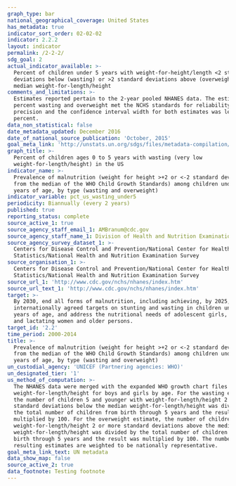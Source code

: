 ```yaml
---
graph_type: bar
national_geographical_coverage: United States
has_metadata: true
indicator_sort_order: 02-02-02
indicator: 2.2.2
layout: indicator
permalink: /2-2-2/
sdg_goal: 2
actual_indicator_available: >-
  Percent of children under 5 years with weight-for-height/length <2 standard
  deviations below (wasting) or >2 standard deviations above (overweight) the
  median weight-for-length/height 
comments_and_limitations: >-
  Estimates reported pertain to the 2-year pooled NHANES data. The estimates for
  percent wasting and overweight met the NCHS standards for reliability and
  precision and the confidence interval width for both estimates was less than 5
  percent.
data_non_statistical: false
date_metadata_updated: December 2016
date_of_national_source_publication: 'October, 2015'
goal_meta_link: 'http://unstats.un.org/sdgs/files/metadata-compilation/Metadata-Goal-2.pdf'
graph_title: >-
  Percent of children ages 0 to 5 years with wasting (very low
  weight-for-length/height) in the US
indicator_name: >-
  Prevalence of malnutrition (weight for height >+2 or <-2 standard deviation
  from the median of the WHO Child Growth Standards) among children under 5
  years of age, by type (wasting and overweight)
indicator_variable: pct_us_wasting_under5
periodicity: Biannually (every 2 years)
published: true
reporting_status: complete
source_active_1: true
source_agency_staff_email_1: AMBranum@cdc.gov
source_agency_staff_name_1: Division of Health and Nutrition Examination Survey
source_agency_survey_dataset_1: >-
  Centers for Disease Control and Prevention/National Center for Health
  Statistics/National Health and Nutrition Examination Survey
source_organisation_1: >-
  Centers for Disease Control and Prevention/National Center for Health
  Statistics/National Health and Nutrition Examination Survey
source_url_1: 'http://www.cdc.gov/nchs/nhanes/index.htm'
source_url_text_1: 'http://www.cdc.gov/nchs/nhanes/index.htm'
target: >-
  By 2030, end all forms of malnutrition, including achieving, by 2025, the
  internationally agreed targets on stunting and wasting in children under 5
  years of age, and address the nutritional needs of adolescent girls, pregnant
  and lactating women and older persons.
target_id: '2.2'
time_period: 2000-2014
title: >-
  Prevalence of malnutrition (weight for height >+2 or <-2 standard deviation
  from the median of the WHO Child Growth Standards) among children under 5
  years of age, by type (wasting and overweight)
un_custodial_agency: 'UNICEF (Partnering agencies: WHO)'
un_designated_tier: '1'
us_method_of_computation: >-
  The NHANES data were merged with the expanded WHO growth chart files of
  weight-for-length/height for boys and girls by age. For the wasting estimate,
  the number of children 5 and younger with weight-for-length/height 2 or more
  standard deviations below the median weight-for-length/height was divided by
  the total number of children from birth through 5 years and the result was
  multiplied by 100. For the overweight estimate, the number of children with
  weight-for-length/height 2 or more standard deviations above the median
  weight-for-length/height was divided by the total number of children from
  birth through 5 years and the result was multiplied by 100. The numbers and
  resulting estimates are weighted to be nationally representative.
goal_meta_link_text: UN metadata
data_show_map: false
source_active_2: true
data_footnote: Testing footnote
---
```

